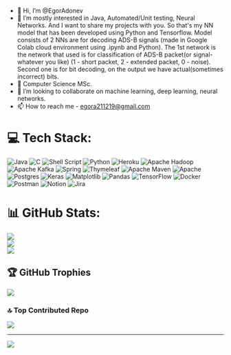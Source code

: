 - 👋 Hi, I’m @EgorAdonev
- 👀 I’m mostly interested in Java, Automated/Unit testing, Neural Networks. And I want to share my projects with you.
So that's my NN model that has been developed using Python and Tensorflow. Model consists of 2 NNs are for decoding ADS-B signals (made in Google Colab cloud environment using .ipynb and Python).
The 1st network is the network that used is for classification of ADS-B packet(or signal-whatever you like) (1 - short packet, 2 - extended packet, 0 - noise).
Second one is for bit decoding, on the output we have actual(sometimes incorrect) bits.
- 🌱 Computer Science MSc.
- 💞️ I’m looking to collaborate on machine learning, deep learning, neural networks.
- 📫 How to reach me - egora211219@gmail.com

# 💻 Tech Stack:
![Java](https://img.shields.io/badge/java-%23ED8B00.svg?style=flat&logo=openjdk&logoColor=white) ![C](https://img.shields.io/badge/c-%2300599C.svg?style=flat&logo=c&logoColor=white) ![Shell Script](https://img.shields.io/badge/shell_script-%23121011.svg?style=flat&logo=gnu-bash&logoColor=white) ![Python](https://img.shields.io/badge/python-3670A0?style=flat&logo=python&logoColor=ffdd54) ![Heroku](https://img.shields.io/badge/heroku-%23430098.svg?style=flat&logo=heroku&logoColor=white) ![Apache Hadoop](https://img.shields.io/badge/Apache%20Hadoop-66CCFF?style=flat&logo=apachehadoop&logoColor=black) ![Apache Kafka](https://img.shields.io/badge/Apache%20Kafka-000?style=flat&logo=apachekafka) ![Spring](https://img.shields.io/badge/spring-%236DB33F.svg?style=flat&logo=spring&logoColor=white) ![Thymeleaf](https://img.shields.io/badge/Thymeleaf-%23005C0F.svg?style=flat&logo=Thymeleaf&logoColor=white) ![Apache Maven](https://img.shields.io/badge/Apache%20Maven-C71A36?style=flat&logo=Apache%20Maven&logoColor=white) ![Apache](https://img.shields.io/badge/apache-%23D42029.svg?style=flat&logo=apache&logoColor=white) ![Postgres](https://img.shields.io/badge/postgres-%23316192.svg?style=flat&logo=postgresql&logoColor=white) ![Keras](https://img.shields.io/badge/Keras-%23D00000.svg?style=flat&logo=Keras&logoColor=white) ![Matplotlib](https://img.shields.io/badge/Matplotlib-%23ffffff.svg?style=flat&logo=Matplotlib&logoColor=black) ![Pandas](https://img.shields.io/badge/pandas-%23150458.svg?style=flat&logo=pandas&logoColor=white) ![TensorFlow](https://img.shields.io/badge/TensorFlow-%23FF6F00.svg?style=flat&logo=TensorFlow&logoColor=white) ![Docker](https://img.shields.io/badge/docker-%230db7ed.svg?style=flat&logo=docker&logoColor=white) ![Postman](https://img.shields.io/badge/Postman-FF6C37?style=flat&logo=postman&logoColor=white) ![Notion](https://img.shields.io/badge/Notion-%23000000.svg?style=flat&logo=notion&logoColor=white) ![Jira](https://img.shields.io/badge/jira-%230A0FFF.svg?style=flat&logo=jira&logoColor=white)
# 📊 GitHub Stats:
![](https://github-readme-stats.vercel.app/api?username=EgorAdonev&theme=dark&hide_border=false&include_all_commits=true&count_private=false)<br/>
![](https://github-readme-streak-stats.herokuapp.com/?user=EgorAdonev&theme=dark&hide_border=false)<br/>
![](https://github-readme-stats.vercel.app/api/top-langs/?username=EgorAdonev&theme=dark&hide_border=false&include_all_commits=true&count_private=false&layout=compact)

## 🏆 GitHub Trophies
![](https://github-profile-trophy.vercel.app/?username=EgorAdonev&theme=flat&no-frame=true&no-bg=false&margin-w=4)

### 🔝 Top Contributed Repo
![](https://github-contributor-stats.vercel.app/api?username=EgorAdonev&limit=5&theme=dark&combine_all_yearly_contributions=true)

---
[![](https://visitcount.itsvg.in/api?id=EgorAdonev&icon=0&color=0)](https://visitcount.itsvg.in)

<!-- Proudly created with GPRM ( https://gprm.itsvg.in ) -->
<!---
EgorAdonev/EgorAdonev is a ✨ special ✨ repository because its `README.md` (this file) appears on your GitHub profile.
You can click the Preview link to take a look at your changes.
--->
